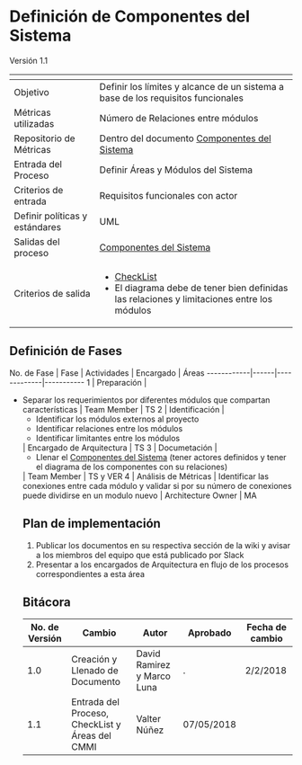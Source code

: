 # Definición de Componentes del Sistema
Versión 1.1


[]() | []()  
--|--
Objetivo| Definir los límites y alcance de un sistema a base de los requisitos funcionales
Métricas utilizadas | Número de Relaciones entre módulos
Repositorio de Métricas | Dentro del documento  [Componentes del Sistema](https://github.com/CaveLabs-1/Wiki/tree/master/Arquitectura/Formatos/Formato%20Linguine.docx)
Entrada del Proceso | Definir Áreas y Módulos del Sistema
Criterios de entrada | Requisitos funcionales con actor
Definir políticas y estándares |UML
Salidas del proceso | [Componentes del Sistema](https://github.com/CaveLabs-1/Wiki/tree/master/Arquitectura/Formatos/Formato%20Linguine.docx)
Criterios de salida | <ul><li>[CheckList](https://docs.google.com/spreadsheets/d/1SiSXLDbG0F4ysq_5-YYVfDj6vSbZo5Fep8qFyXWne9g/edit?usp=sharing)</li><li>El diagrama debe de tener bien definidas las relaciones y limitaciones entre los módulos
</li></ul>

## Definición de Fases
No. de Fase | Fase | Actividades | Encargado | Áreas
------------|------|-------------|-----------
1 | Preparación |<ul><li>Separar los requerimientos por diferentes módulos que compartan características | Team Member | TS
2 | Identificación |<ul><li>Identificar los módulos externos al proyecto</li><li>Identificar relaciones entre los módulos</li><li>Identificar limitantes entre los módulos</li></ul>| Encargado de Arquitectura | TS
3 | Documetación |<ul><li>Llenar el [Componentes del Sistema](https://github.com/CaveLabs-1/Wiki/tree/master/Arquitectura/Formatos/Formato%20Linguine.docx) (tener actores definidos y tener el diagrama de los componentes con su relaciones)</li></ul>| Team Member | TS y VER
4 | Análisis de Métricas | Identificar las conexiones entre cada módulo y validar si por su número de conexiones puede dividirse en un modulo nuevo | Architecture Owner | MA

## Plan de implementación

1. Publicar los documentos en su respectiva sección de la wiki y avisar a los miembros del equipo que está publicado por Slack
2. Presentar a los encargados de Arquitectura en flujo de los procesos correspondientes a esta área

## Bitácora


No. de Versión | Cambio | Autor | Aprobado | Fecha de cambio
---------------|--------|-------|----------|----------------
1.0 | Creación y Llenado de Documento | David Ramirez y Marco Luna | . | 2/2/2018
1.1 | Entrada del Proceso, CheckList y Áreas del CMMI | Valter Núñez | 07/05/2018
